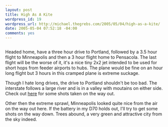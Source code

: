 ```yaml
--- 
layout: post
title: High As A Kite
wordpress_id: 19
wordpress_url: http://michael.thegrebs.com/2005/05/04/high-as-a-kite/
date: 2005-05-04 07:52:18 -04:00
comments: yes
---
```

<img src="http://thegrebs.com/~michael/pictures/kirby/kirby-Thumbnails/0.jpg" alt="" />
<p>Headed home, have a three hour drive to Portland, followed by a 3.5 hour flight to Minneapolis and then a 3 hour flight home to Pensacola.  The last flight will be the worse of it, it's a nice tiny 2x2 jet intended to be used for short hops from feeder airports to hubs.  The plane would be fine on an hour long flight but 3 hours in this cramped plane is extreme suckage.</p>

<p>Though I hate long drives, the drive to Portland shouldn't be too bad.  The interstate follows a large river and is in a valley with moutains on either side.  Check out <a href="http://thegrebs.com/~michael/pictures/kirby/kirby.html">here</a> for some shots taken on the way out.</p>

<p>Other then the extreme sprawl, Minneapolis looked quite nice from the air on the way out here.  If the battery in my D70 holds out, I'll try to get some shots on the way down.  Trees abound, a very green and attractive city from the sky indeed.</p>

